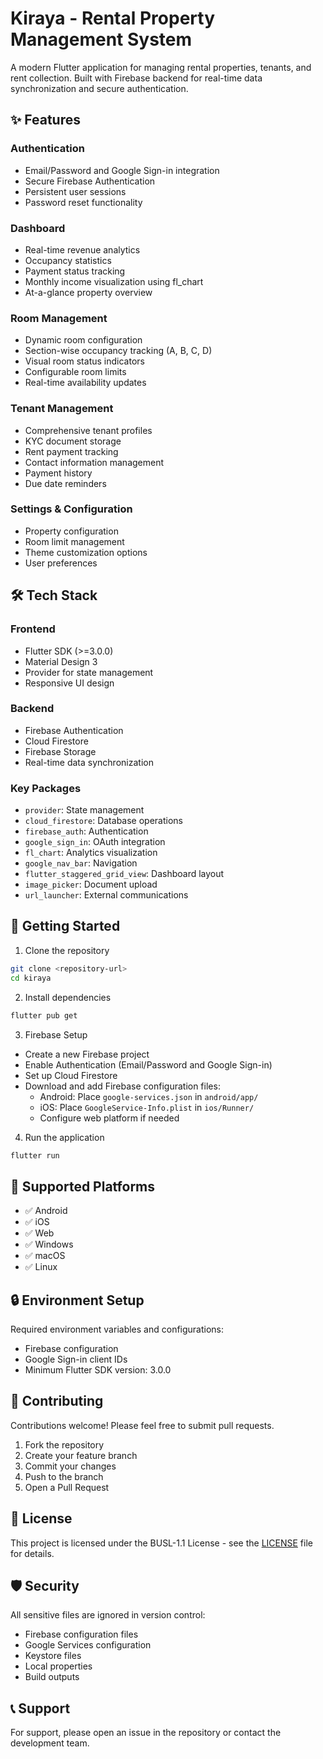 # Kiraya - Rental Property Management System

A modern Flutter application for managing rental properties, tenants, and rent collection. Built with Firebase backend for real-time data synchronization and secure authentication.

## ✨ Features

### Authentication
- Email/Password and Google Sign-in integration
- Secure Firebase Authentication
- Persistent user sessions
- Password reset functionality

### Dashboard
- Real-time revenue analytics
- Occupancy statistics
- Payment status tracking
- Monthly income visualization using fl_chart
- At-a-glance property overview

### Room Management
- Dynamic room configuration
- Section-wise occupancy tracking (A, B, C, D)
- Visual room status indicators
- Configurable room limits
- Real-time availability updates

### Tenant Management
- Comprehensive tenant profiles
- KYC document storage
- Rent payment tracking
- Contact information management
- Payment history
- Due date reminders

### Settings & Configuration
- Property configuration
- Room limit management
- Theme customization options
- User preferences

## 🛠 Tech Stack

### Frontend
- Flutter SDK (>=3.0.0)
- Material Design 3
- Provider for state management
- Responsive UI design

### Backend
- Firebase Authentication
- Cloud Firestore
- Firebase Storage
- Real-time data synchronization

### Key Packages
- `provider`: State management
- `cloud_firestore`: Database operations
- `firebase_auth`: Authentication
- `google_sign_in`: OAuth integration
- `fl_chart`: Analytics visualization
- `google_nav_bar`: Navigation
- `flutter_staggered_grid_view`: Dashboard layout
- `image_picker`: Document upload
- `url_launcher`: External communications

## 🚀 Getting Started

1. Clone the repository
```bash
git clone <repository-url>
cd kiraya
```

2. Install dependencies
```bash
flutter pub get
```

3. Firebase Setup
- Create a new Firebase project
- Enable Authentication (Email/Password and Google Sign-in)
- Set up Cloud Firestore
- Download and add Firebase configuration files:
  - Android: Place `google-services.json` in `android/app/`
  - iOS: Place `GoogleService-Info.plist` in `ios/Runner/`
  - Configure web platform if needed

4. Run the application
```bash
flutter run
```

## 📱 Supported Platforms

- ✅ Android
- ✅ iOS
- ✅ Web
- ✅ Windows
- ✅ macOS
- ✅ Linux

## 🔒 Environment Setup

Required environment variables and configurations:
- Firebase configuration
- Google Sign-in client IDs
- Minimum Flutter SDK version: 3.0.0

## 🤝 Contributing

Contributions welcome! Please feel free to submit pull requests.

1. Fork the repository
2. Create your feature branch
3. Commit your changes
4. Push to the branch
5. Open a Pull Request

## 📝 License

This project is licensed under the BUSL-1.1 License - see the [LICENSE](LICENSE) file for details.

## 🛡️ Security

All sensitive files are ignored in version control:
- Firebase configuration files
- Google Services configuration
- Keystore files
- Local properties
- Build outputs

## 📞 Support

For support, please open an issue in the repository or contact the development team.
